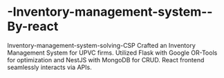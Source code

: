 # -Inventory-management-system--By-react
 Inventory-management-system-solving-CSP Crafted an Inventory Management System for UPVC firms. Utilized Flask with Google OR-Tools for optimization and NestJS with MongoDB for CRUD. React frontend seamlessly interacts via APIs.
